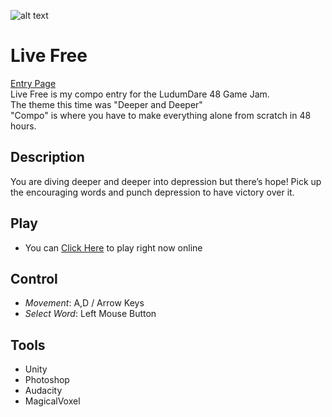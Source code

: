 ![alt text][screenshot]

# Live Free
[Entry Page](https://ldjam.com/events/ludum-dare/48/live-free) \
Live Free is my compo entry for the LudumDare 48 Game Jam.\
The theme this time was "Deeper and Deeper" \
"Compo" is where you have to make everything alone from scratch in 48 hours.

## Description
You are diving deeper and deeper into depression but there’s hope! Pick up the encouraging words and punch depression to have victory over it.

## Play
- You can [Click Here](https://prodigalson.itch.io/live-free) to play right now online

## Control
- *Movement*: A,D / Arrow Keys
- *Select Word*: Left Mouse Button

## Tools
- Unity
- Photoshop
- Audacity
- MagicalVoxel

[screenshot]: https://static.jam.vg/raw/a67/8/z/3ed20.png "Live Free"
